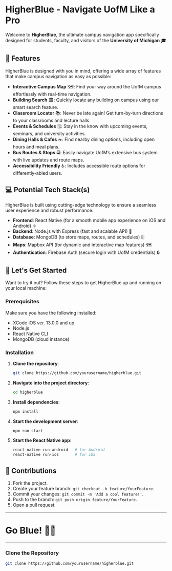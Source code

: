 # HigherBlue - Navigate UofM Like a Pro

Welcome to **HigherBlue**, the ultimate campus navigation app specifically designed for students, faculty, and visitors of the **University of Michigan** 🎓

## 🎯 Features
HigherBlue is designed with you in mind, offering a wide array of features that make campus navigation as easy as possible:

- **Interactive Campus Map** 🗺️: Find your way around the UofM campus effortlessly with real-time navigation.
- **Building Search** 🏛️: Quickly locate any building on campus using our smart search feature.
- **Classroom Locator** 📚: Never be late again! Get turn-by-turn directions to your classrooms and lecture halls.
- **Events & Schedules** 🗓️: Stay in the know with upcoming events, seminars, and university activities.
- **Dining Halls & Cafes** ☕: Find nearby dining options, including open hours and meal plans.
- **Bus Routes & Stops** 🚍: Easily navigate UofM’s extensive bus system with live updates and route maps.
- **Accessibility Friendly** ♿: Includes accessible route options for differently-abled users.

## 💻 Potential Tech Stack(s)

HigherBlue is built using cutting-edge technology to ensure a seamless user experience and robust performance.

- **Frontend**: React Native (for a smooth mobile app experience on iOS and Android) ⚛️
- **Backend**: Node.js with Express (fast and scalable API) 🚀
- **Database**: MongoDB (to store maps, routes, and schedules) 🗄️
- **Maps**: Mapbox API (for dynamic and interactive map features) 🗺️
- **Authentication**: Firebase Auth (secure login with UofM credentials) 🔒

## 🚀 Let's Get Started

Want to try it out? Follow these steps to get HigherBlue up and running on your local machine:

### Prerequisites
Make sure you have the following installed:
- XCode iOS ver. 13.0.0 and up
- Node.js
- React Native CLI
- MongoDB (cloud instance)

### Installation

1. **Clone the repository**:
    ```bash
    git clone https://github.com/yourusername/higherblue.git
    ```
2. **Navigate into the project directory**:
    ```bash
    cd higherblue
    ```
3. **Install dependencies**:
    ```bash
    npm install
    ```
4. **Start the development server**:
    ```bash
    npm run start
    ```
5. **Start the React Native app**:
    ```bash
    react-native run-android   # for Android
    react-native run-ios       # for iOS
    ```

## 🤝 Contributions

1. Fork the project.
2. Create your feature branch: `git checkout -b feature/YourFeature`.
3. Commit your changes: `git commit -m 'Add a cool feature!'`.
4. Push to the branch: `git push origin feature/YourFeature`.
5. Open a pull request.

---

# Go Blue! 💙💛

---

### Clone the Repository

```bash
git clone https://github.com/yourusername/higherblue.git
